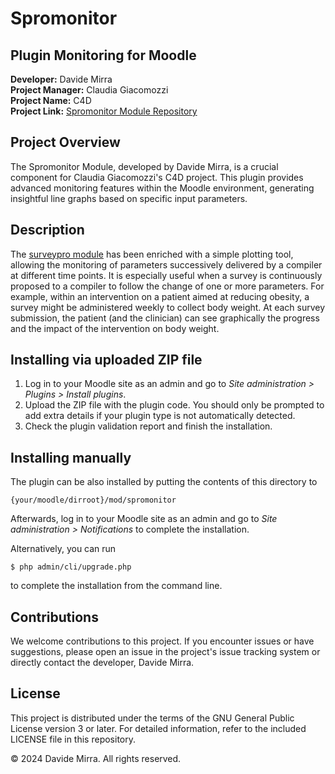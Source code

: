 # Spromonitor ##

## Plugin Monitoring for Moodle ##

**Developer:** Davide Mirra  
**Project Manager:** Claudia Giacomozzi  
**Project Name:** C4D  
**Project Link:** [Spromonitor Module Repository](https://github.com/emmedavide10/spromonitor.git)

## Project Overview ##

The Spromonitor Module, developed by Davide Mirra, is a crucial component for Claudia Giacomozzi's C4D project. This plugin provides advanced monitoring features within the Moodle environment, generating insightful line graphs based on specific input parameters.

## Description ##

The [surveypro module](https://github.com/kordan/moodle-mod_surveypro.git) has been enriched with a simple plotting tool, allowing the monitoring of parameters successively delivered by a compiler at different time points. It is especially useful when a survey is continuously proposed to a compiler to follow the change of one or more parameters. For example, within an intervention on a patient aimed at reducing obesity, a survey might be administered weekly to collect body weight. At each survey submission, the patient (and the clinician) can see graphically the progress and the impact of the intervention on body weight.

## Installing via uploaded ZIP file ##

1. Log in to your Moodle site as an admin and go to _Site administration >
   Plugins > Install plugins_.
2. Upload the ZIP file with the plugin code. You should only be prompted to add
   extra details if your plugin type is not automatically detected.
3. Check the plugin validation report and finish the installation.

## Installing manually ##

The plugin can be also installed by putting the contents of this directory to

    {your/moodle/dirroot}/mod/spromonitor

Afterwards, log in to your Moodle site as an admin and go to _Site administration >
Notifications_ to complete the installation.

Alternatively, you can run

    $ php admin/cli/upgrade.php

to complete the installation from the command line.

## Contributions ##

We welcome contributions to this project. If you encounter issues or have suggestions, please open an issue in the project's issue tracking system or directly contact the developer, Davide Mirra.

## License ##

This project is distributed under the terms of the GNU General Public License version 3 or later. For detailed information, refer to the included LICENSE file in this repository.

© 2024 Davide Mirra. All rights reserved.
